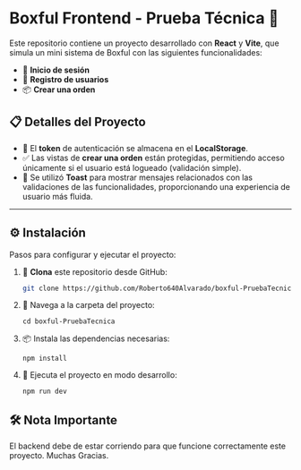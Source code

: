 # Boxful Frontend - Prueba Técnica 🚀

Este repositorio contiene un proyecto desarrollado con **React** y **Vite**, que simula un mini sistema de Boxful con las siguientes funcionalidades:

- 🔐 **Inicio de sesión**  
- 📝 **Registro de usuarios**  
- 📦 **Crear una orden**  

## 📋 Detalles del Proyecto

- 🔑 El **token** de autenticación se almacena en el **LocalStorage**.  
- ✅ Las vistas de **crear una orden** están protegidas, permitiendo acceso únicamente si el usuario está logueado (validación simple).  
- 🍞 Se utilizó **Toast** para mostrar mensajes relacionados con las validaciones de las funcionalidades, proporcionando una experiencia de usuario más fluida.  

---

## ⚙️ Instalación

Pasos para configurar y ejecutar el proyecto:  

1. 📂 **Clona** este repositorio desde GitHub:  

   ```bash
   git clone https://github.com/Roberto640Alvarado/boxful-PruebaTecnica.git
2. 📁 Navega a la carpeta del proyecto:
   ```
   cd boxful-PruebaTecnica
4. 📦 Instala las dependencias necesarias:
   ```
   npm install
5. 🚀 Ejecuta el proyecto en modo desarrollo:
   ```
   npm run dev

## 🛠️ Nota Importante
   El backend debe de estar corriendo para que funcione correctamente este proyecto. Muchas Gracias.
